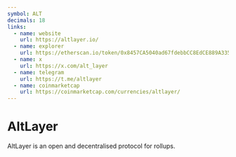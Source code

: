 ```yaml
---
symbol: ALT
decimals: 18
links:
  - name: website
    url: https://altlayer.io/
  - name: explorer
    url: https://etherscan.io/token/0x8457CA5040ad67fdebbCC8EdCE889A335Bc0fbFB
  - name: x
    url: https://x.com/alt_layer
  - name: telegram
    url: https://t.me/altlayer
  - name: coinmarketcap
    url: https://coinmarketcap.com/currencies/altlayer/
---
```


# AltLayer

AltLayer is an open and decentralised protocol for rollups.
